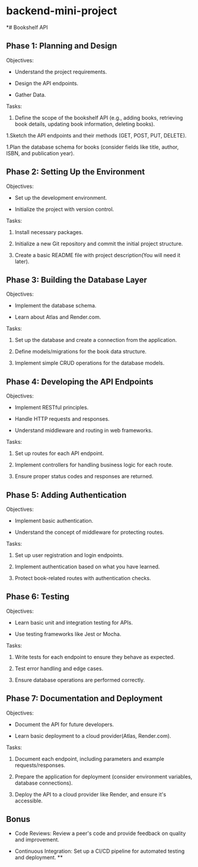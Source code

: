 # backend-mini-project

*# Bookshelf API

## Phase 1: Planning and Design

Objectives:

* Understand the project requirements.

* Design the API endpoints.

* Gather Data.

Tasks:

1. Define the scope of the bookshelf API (e.g., adding books, retrieving book details, updating book information, deleting books).

1.Sketch the API endpoints and their methods (GET, POST, PUT, DELETE).

1.Plan the database schema for books (consider fields like title, author, ISBN, and publication year).

## Phase 2: Setting Up the Environment

Objectives:

* Set up the development environment.

* Initialize the project with version control.

Tasks:

1. Install necessary packages.

1. Initialize a new Git repository and commit the initial project structure.

1. Create a basic README file with project description(You will need it later).

## Phase 3: Building the Database Layer

Objectives:

* Implement the database schema.

* Learn about Atlas and Render.com.

Tasks:

1. Set up the database and create a connection from the application.

1. Define models/migrations for the book data structure.

1. Implement simple CRUD operations for the database models.

## Phase 4: Developing the API Endpoints

Objectives:

* Implement RESTful principles.

* Handle HTTP requests and responses.

* Understand middleware and routing in web frameworks.

Tasks:

1. Set up routes for each API endpoint.

1. Implement controllers for handling business logic for each route.

1. Ensure proper status codes and responses are returned.

## Phase 5: Adding Authentication

Objectives:

* Implement basic authentication.

* Understand the concept of middleware for protecting routes.

Tasks:

1. Set up user registration and login endpoints.

1. Implement authentication based on what you have learned.

1. Protect book-related routes with authentication checks.

## Phase 6: Testing

Objectives:

* Learn basic unit and integration testing for APIs.

* Use testing frameworks like Jest or Mocha.

Tasks:

1. Write tests for each endpoint to ensure they behave as expected.

1. Test error handling and edge cases.

1. Ensure database operations are performed correctly.

## Phase 7: Documentation and Deployment

Objectives:

* Document the API for future developers.

* Learn basic deployment to a cloud provider(Atlas, Render.com).

Tasks:

1. Document each endpoint, including parameters and example requests/responses.

1. Prepare the application for deployment (consider environment variables, database connections).

1. Deploy the API to a cloud provider like Render, and ensure it's accessible.


## Bonus

* Code Reviews: Review a peer's code and provide feedback on quality and improvement.

* Continuous Integration: Set up a CI/CD pipeline for automated testing and deployment.
**
